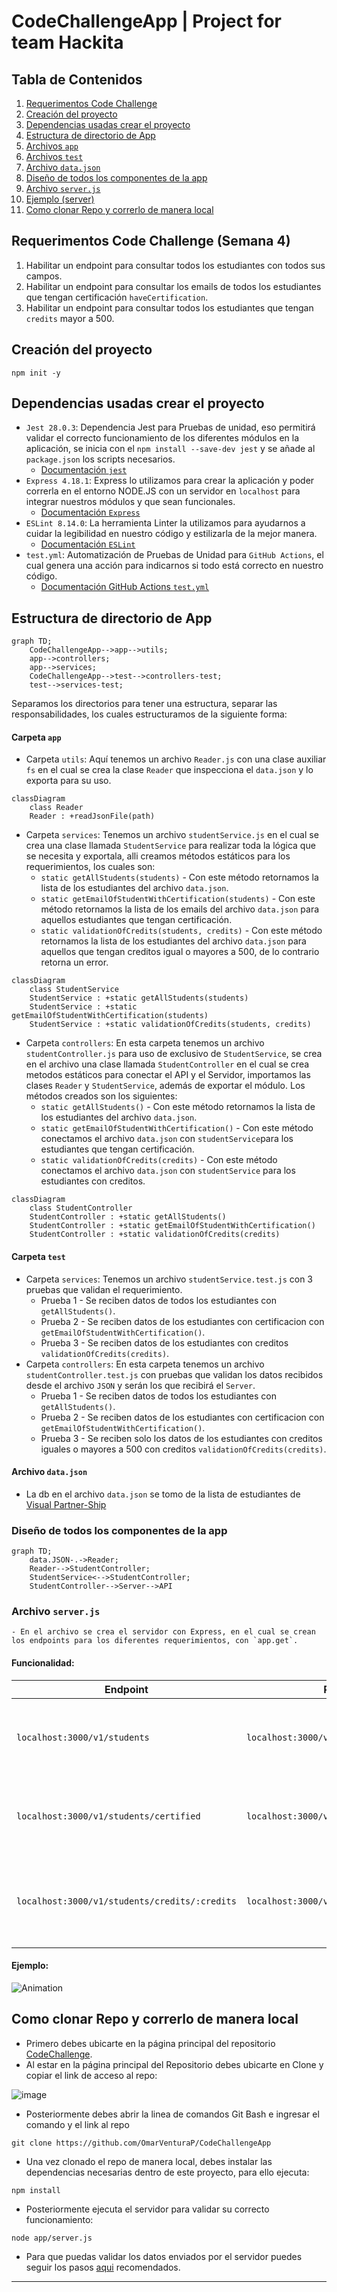# CodeChallengeApp | Project for team Hackita

## Tabla de Contenidos
1. [Requerimentos Code Challenge](#id1)
2. [Creación del proyecto](#id2)
3. [Dependencias usadas crear el proyecto](#id3)
4. [Estructura de directorio de App](#id4)
5. [Archivos `app`](#id5)
6. [Archivos `test`](#id6)
7. [Archivo `data.json`](#id7)
8. [Diseño de todos los componentes de la app](#id8)
9. [Archivo `server.js`](#id9)
10. [Ejemplo (server)](#id10)
11. [Como clonar Repo y correrlo de manera local](#id11)

## Requerimentos Code Challenge (Semana 4)<a name="id1"></a>

1. Habilitar un endpoint para consultar todos los estudiantes con todos sus campos.
2. Habilitar un endpoint para consultar los emails de todos los estudiantes que tengan certificación `haveCertification`.
3. Habilitar un endpoint para consultar todos los estudiantes que tengan `credits` mayor a 500.

## Creación del proyecto<a name="id2"></a>
```
npm init -y
```

## Dependencias usadas crear el proyecto<a name="id3"></a>

 - `Jest 28.0.3`:  Dependencia Jest para Pruebas de unidad, eso permitirá validar el correcto funcionamiento de los diferentes módulos en la aplicación, se inicia con el   `npm install --save-dev jest` y se añade al `package.json` los scripts necesarios.
   * <a href="https://jestjs.io/es-ES/docs/next/getting-started" > Documentación `jest`</a>
 - `Express 4.18.1`: Express lo utilizamos para crear la aplicación y poder correrla en el entorno NODE.JS con un servidor en `localhost` para integrar nuestros módulos y que sean funcionales.
   * <a href="https://devdocs.io/express/starter/installing" > Documentación `Express`</a>
 - `ESLint 8.14.0`:  La herramienta Linter la utilizamos para ayudarnos a cuidar la legibilidad en nuestro código y estilizarla de la mejor manera.
   * <a href="https://eslint.org/docs/user-guide/getting-started" > Documentación `ESLint`</a>
 - `test.yml`:  Automatización de Pruebas de Unidad para `GitHub Actions`, el cual genera una acción para indicarnos si todo está correcto en nuestro código.
   * <a href="https://docs.github.com/es/actions/using-workflows/workflow-syntax-for-github-actions" > Documentación GitHub Actions `test.yml`</a>

## Estructura de directorio de App<a name="id4"></a>

```mermaid
graph TD;
    CodeChallengeApp-->app-->utils;
    app-->controllers;
    app-->services;
    CodeChallengeApp-->test-->controllers-test;
    test-->services-test;
```
Separamos los directorios para tener una estructura, separar las responsabilidades, los cuales estructuramos de la siguiente forma:

#### Carpeta `app`<a name="id5"></a>

- Carpeta `utils`: Aquí tenemos un archivo `Reader.js` con una clase auxiliar `fs` en el cual se crea la clase `Reader` que inspecciona el `data.json` y lo exporta para su uso.
```mermaid
classDiagram
    class Reader
    Reader : +readJsonFile(path)
```
- Carpeta `services`: Tenemos un archivo `studentService.js` en el cual se crea una clase llamada `StudentService` para realizar toda la lógica que se necesita y exportala, alli creamos métodos estáticos para los requerimientos, los cuales son:
    - `static getAllStudents(students)` - Con este método retornamos la lista de los estudiantes del archivo `data.json`.
    - `static getEmailOfStudentWithCertification(students)` - Con este método retornamos la lista de los emails del archivo `data.json` para aquellos estudiantes que tengan certificación.
    - `static validationOfCredits(students, credits)` - Con este método retornamos la lista de los estudiantes del archivo `data.json` para aquellos que tengan creditos igual o mayores a 500, de lo contrario retorna un error.
```mermaid        
classDiagram
    class StudentService
    StudentService : +static getAllStudents(students)
    StudentService : +static getEmailOfStudentWithCertification(students)
    StudentService : +static validationOfCredits(students, credits)
```
- Carpeta `controllers`: En esta carpeta tenemos un archivo `studentController.js` para uso de exclusivo de `StudentService`, se crea en el archivo una clase llamada `StudentController` en el cual se crea metodos estáticos para conectar el API y el Servidor, importamos las clases `Reader` y `StudentService`, además de exportar el módulo. Los métodos creados son los siguientes:
    - `static getAllStudents()` - Con este método retornamos la lista de los estudiantes del archivo `data.json`.
    - `static getEmailOfStudentWithCertification()` - Con este método conectamos el archivo `data.json` con `studentService`para los estudiantes que tengan certificación.
    - `static validationOfCredits(credits)` - Con este método conectamos el archivo `data.json` con `studentService` para los estudiantes con creditos.
```mermaid        
classDiagram
    class StudentController
    StudentController : +static getAllStudents()
    StudentController : +static getEmailOfStudentWithCertification()
    StudentController : +static validationOfCredits(credits)
```
#### Carpeta `test`<a name="id6"></a>
- Carpeta `services`: Tenemos un archivo `studentService.test.js` con 3 pruebas que validan el requerimiento.
  * Prueba 1 - Se reciben datos de todos los estudiantes con `getAllStudents()`. 
  * Prueba 2 - Se reciben datos de los estudiantes con certificacion con `getEmailOfStudentWithCertification()`.
  * Prueba 3 - Se reciben datos de los estudiantes con creditos `validationOfCredits(credits)`.
- Carpeta `controllers`: En esta carpeta tenemos un archivo `studentController.test.js` con pruebas que validan los datos recibidos desde el archivo `JSON` y serán los que recibirá el `Server`.
  * Prueba 1 - Se reciben datos de todos los estudiantes con `getAllStudents()`. 
  * Prueba 2 - Se reciben datos de los estudiantes con certificacion con `getEmailOfStudentWithCertification()`.
  * Prueba 3 - Se reciben solo los datos de los estudiantes con creditos iguales o mayores a 500 con creditos `validationOfCredits(credits)`.
#### Archivo `data.json`<a name="id7"></a>
- La db en el archivo `data.json` se tomo de la lista de estudiantes de <a href="https://gist.github.com/carlogilmar/1f5164637fb77aecef3b9e6b9e2a9b63">Visual Partner-Ship</a>

### Diseño de todos los componentes de la app<a name="id8"></a>

```mermaid
graph TD;
    data.JSON-.->Reader;
    Reader-->StudentController;
    StudentService<-->StudentController;
    StudentController-->Server-->API
```
### Archivo `server.js`<a name="id9"></a>
    - En el archivo se crea el servidor con Express, en el cual se crean los endpoints para los diferentes requerimientos, con `app.get`.

#### Funcionalidad:

| Endpoint | Request | Response |
|---|---|---|
| `localhost:3000/v1/students` | `localhost:3000/v1/students` | Deberás obtener la lista de estudiantes de Visual Partners |
| `localhost:3000/v1/students/certified` | `localhost:3000/v1/students/certified` | Se obtienen los emails de los estudiantes que tienen certificacion |
| `localhost:3000/v1/students/credits/:credits` | `localhost:3000/v1/students/credits/500` | Deberás obtener la lista de usernames con mas de 500 creditos |

#### Ejemplo:<a name="id10"></a>
![Animation](https://user-images.githubusercontent.com/99059639/166859505-e34cfb6b-6406-468d-9e1d-33406e90f86c.gif)

## Como clonar Repo y correrlo de manera local<a name="id11"></a>
* Primero debes ubicarte en la página principal del repositorio <a href="https://github.com/OmarVenturaP/CodeChallengeApp">CodeChallenge</a>.
* Al estar en la página principal del Repositorio debes ubicarte en Clone y copiar el link de acceso al repo:

![image](https://user-images.githubusercontent.com/99059639/167524351-a3933fca-6d7d-4ec8-b15d-d1c1fb27885a.png)

* Posteriormente debes abrir la linea de comandos Git Bash e ingresar el comando y el link al repo
```
git clone https://github.com/OmarVenturaP/CodeChallengeApp
```
* Una vez clonado el repo de manera local, debes instalar las dependencias necesarias dentro de este proyecto, para ello ejecuta:
```
npm install
```
* Posteriormente ejecuta el servidor para validar su correcto funcionamiento:
```
node app/server.js
```
* Para que puedas validar los datos enviados por el servidor puedes seguir los pasos <a href="1d9">aqui</a> recomendados.
<hr>
